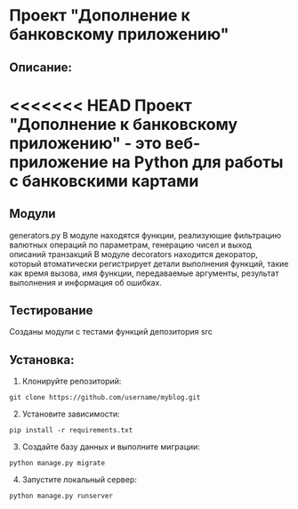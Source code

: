 # Проект "Дополнение к банковскому приложению"

## Описание:

<<<<<<< HEAD
Проект "Дополнение к банковскому приложению" -  это веб-приложение на Python для работы с банковскими картами
=======
## Модули 
generators.py 
В модуле находятся функции, реализующие фильтрацию валютных операций по параметрам, генерацию чисел и выход описаний 
транзакций
В модуле decorators находится декоратор, который втоматически регистрирует детали выполнения функций, такие как время вызова, имя функции, передаваемые аргументы, результат выполнения и информация об ошибках. 

## Тестирование 
Созданы модули с тестами функций депозитория src

## Установка:

1. Клонируйте репозиторий:
```
git clone https://github.com/username/myblog.git
```

2. Установите зависимости:
```
pip install -r requirements.txt
```

3. Создайте базу данных и выполните миграции:
```
python manage.py migrate
```

4. Запустите локальный сервер:
```
python manage.py runserver
```
